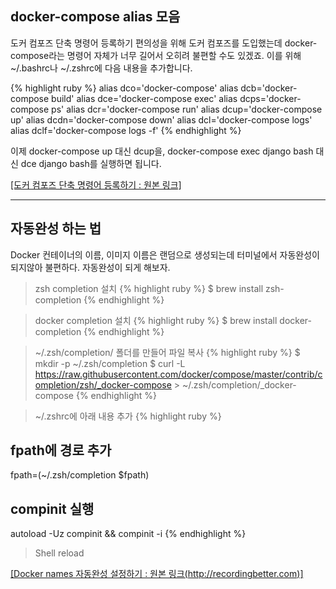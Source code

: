 <!--
---
layout: post
title:  "도커 팁!!"
date:   2020-11-17 16:45:03 +0900
categories: docker
---
-->



## docker-compose alias 모음
도커 컴포즈 단축 명령어 등록하기
편의성을 위해 도커 컴포즈를 도입했는데 docker-compose라는 명령어 자체가 너무 길어서 오히려 불편할 수도 있겠죠. 이를 위해 ~/.bashrc나 ~/.zshrc에 다음 내용을 추가합니다.

{% highlight ruby %}
alias dco='docker-compose'
alias dcb='docker-compose build'
alias dce='docker-compose exec'
alias dcps='docker-compose ps'
alias dcr='docker-compose run'
alias dcup='docker-compose up'
alias dcdn='docker-compose down'
alias dcl='docker-compose logs'
alias dclf='docker-compose logs -f'
{% endhighlight %}

이제 docker-compose up 대신 dcup을, docker-compose exec django bash 대신  dce django bash를 실행하면 됩니다.


[[도커 컴포즈 단축 명령어 등록하기 : 원본 링크]](https://www.44bits.io/ko/post/almost-perfect-development-environment-with-docker-and-docker-compose#%EB%8F%84%EC%BB%A4-%EC%BB%B4%ED%8F%AC%EC%A6%88-%EB%8B%A8%EC%B6%95-%EB%AA%85%EB%A0%B9%EC%96%B4-%EB%93%B1%EB%A1%9D%ED%95%98%EA%B8%B0)


-------------------------------------------------------------------------------

## 자동완성 하는 법
Docker 컨테이너의 이름, 이미지 이름은 랜덤으로 생성되는데 터미널에서 자동완성이 되지않아 불편하다. 자동완성이 되게 해보자.


> zsh completion 설치
{% highlight ruby %}
$ brew install zsh-completion
{% endhighlight %}


> docker completion 설치
{% highlight ruby %}
$ brew install docker-completion
{% endhighlight %}

> ~/.zsh/completion/ 폴더를 만들어 파일 복사
{% highlight ruby %}
$ mkdir -p ~/.zsh/completion
$ curl -L https://raw.githubusercontent.com/docker/compose/master/contrib/completion/zsh/_docker-compose > ~/.zsh/completion/_docker-compose
{% endhighlight %}

> ~/.zshrc에 아래 내용 추가
{% highlight ruby %}
## fpath에 경로 추가
fpath=(~/.zsh/completion $fpath)
## compinit 실행
autoload -Uz compinit && compinit -i
{% endhighlight %}

> Shell reload


[[Docker names 자동완성 설정하기 : 원본 링크(http://recordingbetter.com)]](http://recordingbetter.com/aws/2017/07/05/Docker-names-%EC%9E%90%EB%8F%99%EC%99%84%EC%84%B1)

